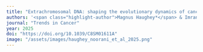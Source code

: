 ```yaml
---
title: "Extrachromosomal DNA: shaping the evolutionary dynamics of cancer"
authors: '<span class="highlight-author">Magnus Haughey*</span> & Imran Noorani*, Charles Swanton, Paul S. Mischel, Benjamin Werner'
journal: "Trends in Cancer"
year: 2025
doi: "https://doi.org/10.1039/C8SM01611A"
image: "/assets/images/haughey_noorani_et_al_2025.png"
---
```

